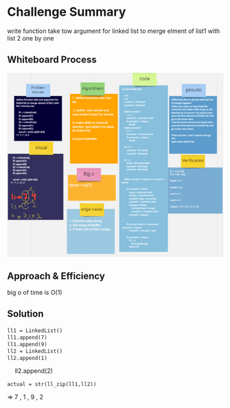 # Challenge Summary
write  function take tow argument for linked list to merge elment of list1 with list 2 one by one

## Whiteboard Process
![img](c08.png)
## Approach & Efficiency
big o of time is O(1)

## Solution
    ll1 = LinkedList()
    ll1.append(7)
    ll1.append(9)
    ll2 = LinkedList()
    ll2.append(1)
    ll2.append(2)

    actual = str(ll_zip(ll1,ll2))
=>  7 , 1 , 9 , 2
